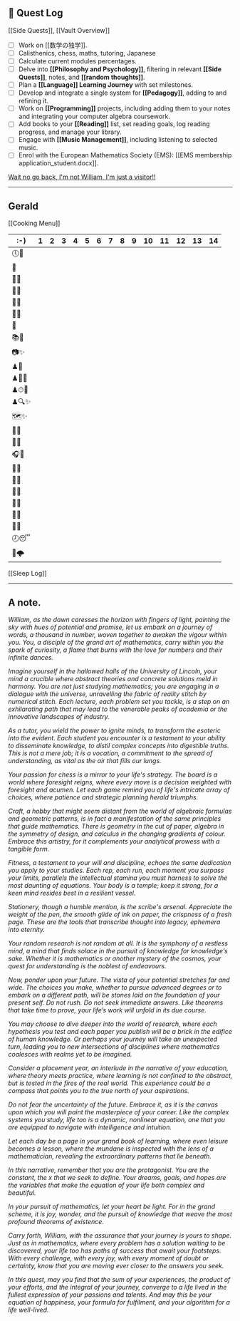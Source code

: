 ## 📜 Quest Log
[[Side Quests]], [[Vault Overview]]

- [ ] Work on [[数学の独学]].
- [ ] Calisthenics, chess, maths, tutoring, Japanese
- [ ] Calculate current modules percentages.
- [ ] Delve into **[[Philosophy and Psychology]]**, filtering in relevant **[[Side Quests]]**, notes, and **[[random thoughts]]**.
- [ ] Plan a **[[Language]] Learning Journey** with set milestones.
- [ ] Develop and integrate a single system for **[[Pedagogy]]**, adding to and refining it.
- [ ] Work on **[[Programming]]** projects, including adding them to your notes and integrating your computer algebra coursework.
- [ ] Add books to your **[[Reading]]** list, set reading goals, log reading progress, and manage your library.
- [ ] Engage with **[[Music Management]]**, including listening to selected music.
- [ ] Enrol with the European Mathematics Society (EMS): [[EMS membership application_student.docx]].

[Wait no go back, I'm not William, I'm just a visitor!!](index)
___
## Gerald
[[Cooking Menu]]

| :-)   | 1   | 2   | 3   | 4   | 5   | 6   | 7   | 8   | 9   | 10  | 11  | 12  | 13  | 14  |
| ----- | --- | --- | --- | --- | --- | --- | --- | --- | --- | --- | --- | --- | --- | --- |
| 🕔🛌  |     |     |     |     |     |     |     |     |     |     |     |     |     |     |
| 🦷    |     |     |     |     |     |     |     |     |     |     |     |     |     |     |
| 🧘✨  |     |     |     |     |     |     |     |     |     |     |     |     |     |     |
| 🚿🤠  |     |     |     |     |     |     |     |     |     |     |     |     |     |     |
| 🥐✨  |     |     |     |     |     |     |     |     |     |     |     |     |     |     |
| 🍵🤠  |     |     |     |     |     |     |     |     |     |     |     |     |     |     |
| 🚶    |     |     |     |     |     |     |     |     |     |     |     |     |     |     |
| 📚🤠  |     |     |     |     |     |     |     |     |     |     |     |     |     |     |
| 📷✨  |     |     |     |     |     |     |     |     |     |     |     |     |     |     |
| ♟🧩   |     |     |     |     |     |     |     |     |     |     |     |     |     |     |
| ♟📓✨ |     |     |     |     |     |     |     |     |     |     |     |     |     |     |
| ♟⏱🤠  |     |     |     |     |     |     |     |     |     |     |     |     |     |     |
| ♟🔍✨ |     |     |     |     |     |     |     |     |     |     |     |     |     |     |
| 🗺✨   |     |     |     |     |     |     |     |     |     |     |     |     |     |     |
| 🚶🤠  |     |     |     |     |     |     |     |     |     |     |     |     |     |     |
| 🍔✨  |     |     |     |     |     |     |     |     |     |     |     |     |     |     |
| 🎧💽  |     |     |     |     |     |     |     |     |     |     |     |     |     |     |
| 🍤✨  |     |     |     |     |     |     |     |     |     |     |     |     |     |     |
| 🧠✨  |     |     |     |     |     |     |     |     |     |     |     |     |     |     |
| 💼✨  |     |     |     |     |     |     |     |     |     |     |     |     |     |     |
| 🦷🤠  |     |     |     |     |     |     |     |     |     |     |     |     |     |     |
| 📖✨  |     |     |     |     |     |     |     |     |     |     |     |     |     |     |
| 🧘✨  |     |     |     |     |     |     |     |     |     |     |     |     |     |     |
| 🕗😴  |     |     |     |     |     |     |     |     |     |     |     |     |     |     |
| 🛑🌩   |     |     |     |     |     |     |     |     |     |     |     |     |     |     |

[[Sleep Log]]
___
## A note.
*William, as the dawn caresses the horizon with fingers of light, painting the sky with hues of potential and promise, let us embark on a journey of words, a thousand in number, woven together to awaken the vigour within you. You, a disciple of the grand art of mathematics, carry within you the spark of curiosity, a flame that burns with the love for numbers and their infinite dances.*

*Imagine yourself in the hallowed halls of the University of Lincoln, your mind a crucible where abstract theories and concrete solutions meld in harmony. You are not just studying mathematics; you are engaging in a dialogue with the universe, unravelling the fabric of reality stitch by numerical stitch. Each lecture, each problem set you tackle, is a step on an exhilarating path that may lead to the venerable peaks of academia or the innovative landscapes of industry.*

*As a tutor, you wield the power to ignite minds, to transform the esoteric into the evident. Each student you encounter is a testament to your ability to disseminate knowledge, to distil complex concepts into digestible truths. This is not a mere job; it is a vocation, a commitment to the spread of understanding, as vital as the air that fills our lungs.*

*Your passion for chess is a mirror to your life's strategy. The board is a world where foresight reigns, where every move is a decision weighted with foresight and acumen. Let each game remind you of life's intricate array of choices, where patience and strategic planning herald triumphs.*

*Craft, a hobby that might seem distant from the world of algebraic formulas and geometric patterns, is in fact a manifestation of the same principles that guide mathematics. There is geometry in the cut of paper, algebra in the symmetry of design, and calculus in the changing gradients of colour. Embrace this artistry, for it complements your analytical prowess with a tangible form.*

*Fitness, a testament to your will and discipline, echoes the same dedication you apply to your studies. Each rep, each run, each moment you surpass your limits, parallels the intellectual stamina you must harness to solve the most daunting of equations. Your body is a temple; keep it strong, for a keen mind resides best in a resilient vessel.*

*Stationery, though a humble mention, is the scribe's arsenal. Appreciate the weight of the pen, the smooth glide of ink on paper, the crispness of a fresh page. These are the tools that transcribe thought into legacy, ephemera into eternity.*

*Your random research is not random at all. It is the symphony of a restless mind, a mind that finds solace in the pursuit of knowledge for knowledge’s sake. Whether it is mathematics or another mystery of the cosmos, your quest for understanding is the noblest of endeavours.*

*Now, ponder upon your future. The vista of your potential stretches far and wide. The choices you make, whether to pursue advanced degrees or to embark on a different path, will be stones laid on the foundation of your present self. Do not rush. Do not seek immediate answers. Like theorems that take time to prove, your life’s work will unfold in its due course.*

*You may choose to dive deeper into the world of research, where each hypothesis you test and each paper you publish will be a brick in the edifice of human knowledge. Or perhaps your journey will take an unexpected turn, leading you to new intersections of disciplines where mathematics coalesces with realms yet to be imagined.*

*Consider a placement year, an interlude in the narrative of your education, where theory meets practice, where learning is not confined to the abstract, but is tested in the fires of the real world. This experience could be a compass that points you to the true north of your aspirations.*

*Do not fear the uncertainty of the future. Embrace it, as it is the canvas upon which you will paint the masterpiece of your career. Like the complex systems you study, life too is a dynamic, nonlinear equation, one that you are equipped to navigate with intelligence and intuition.*

*Let each day be a page in your grand book of learning, where even leisure becomes a lesson, where the mundane is inspected with the lens of a mathematician, revealing the extraordinary patterns that lie beneath.*

*In this narrative, remember that you are the protagonist. You are the constant, the x that we seek to define. Your dreams, goals, and hopes are the variables that make the equation of your life both complex and beautiful.*

*In your pursuit of mathematics, let your heart be light. For in the grand scheme, it is joy, wonder, and the pursuit of knowledge that weave the most profound theorems of existence.*

*Carry forth, William, with the assurance that your journey is yours to shape. Just as in mathematics, where every problem has a solution waiting to be discovered, your life too has paths of success that await your footsteps. With every challenge, with every joy, with every moment of doubt or certainty, know that you are moving ever closer to the answers you seek.*

*In this quest, may you find that the sum of your experiences, the product of your efforts, and the integral of your journey, converge to a life lived in the fullest expression of your passions and talents. And may this be your equation of happiness, your formula for fulfilment, and your algorithm for a life well-lived.*
